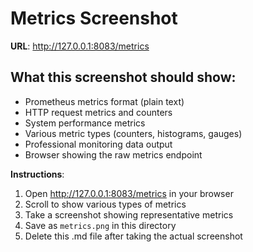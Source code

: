 # Metrics Screenshot

**URL**: http://127.0.0.1:8083/metrics

## What this screenshot should show:
- Prometheus metrics format (plain text)
- HTTP request metrics and counters
- System performance metrics
- Various metric types (counters, histograms, gauges)
- Professional monitoring data output
- Browser showing the raw metrics endpoint

**Instructions**: 
1. Open http://127.0.0.1:8083/metrics in your browser
2. Scroll to show various types of metrics
3. Take a screenshot showing representative metrics
4. Save as `metrics.png` in this directory
5. Delete this .md file after taking the actual screenshot
